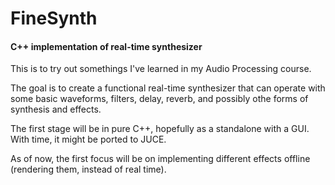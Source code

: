 # FineSynth
#### C++ implementation of real-time synthesizer

This is to try out somethings I've learned in my Audio Processing course.

The goal is to create a functional real-time synthesizer that can operate with some basic waveforms,
filters, delay, reverb, and possibly othe forms of synthesis and effects.

The first stage will be in pure C++, hopefully as a standalone with a GUI. With time, it might be ported to JUCE.

As of now, the first focus will be on implementing different effects offline (rendering them, instead of real time).
